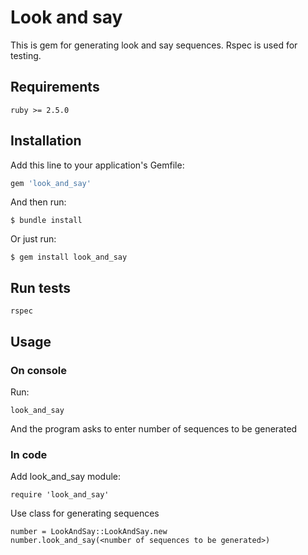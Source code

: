 # Look and say

This is gem for generating look and say sequences. Rspec is used for testing.

## Requirements

	ruby >= 2.5.0

## Installation

Add this line to your application's Gemfile:

```ruby
gem 'look_and_say'
```

And then run:

    $ bundle install

Or just run:

    $ gem install look_and_say

## Run tests

	rspec

## Usage

### On console

Run:

	look_and_say

And the program asks to enter number of sequences to be generated

### In code

Add look_and_say module:

	require 'look_and_say'

Use class for generating sequences

	number = LookAndSay::LookAndSay.new
	number.look_and_say(<number of sequences to be generated>)

